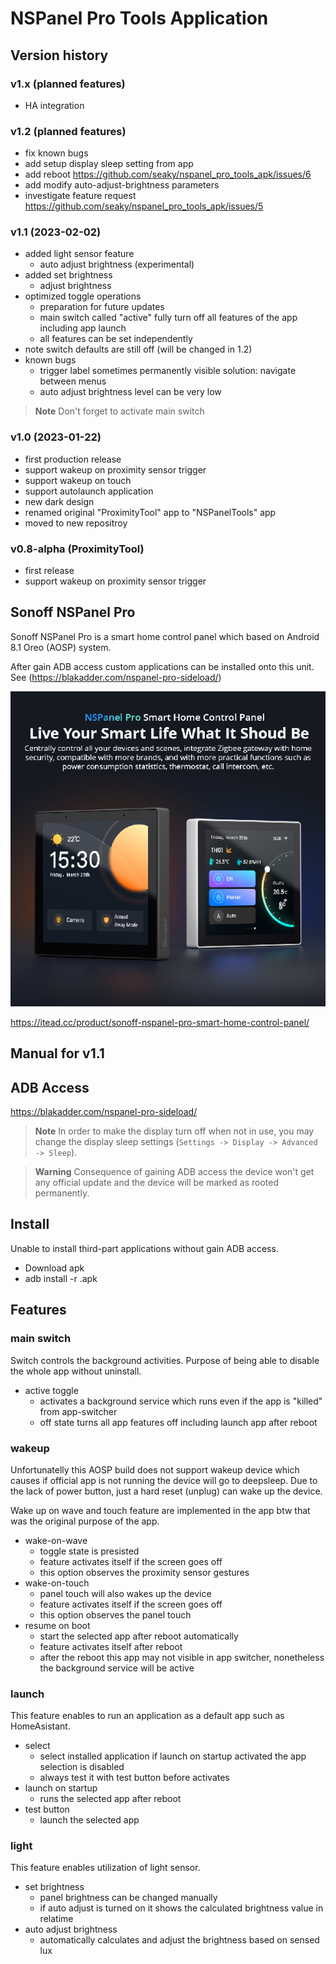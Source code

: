 # NSPanel Pro Tools Application
## Version history

### v1.x (planned features)
- HA integration

### v1.2 (planned features)
- fix known bugs
- add setup display sleep setting from app
- add reboot https://github.com/seaky/nspanel_pro_tools_apk/issues/6
- add modify auto-adjust-brightness parameters
- investigate feature request https://github.com/seaky/nspanel_pro_tools_apk/issues/5

### v1.1 (2023-02-02)
- added light sensor feature
  - auto adjust brightness (experimental)
- added set brightness
  - adjust brightness
- optimized toggle operations  
  - preparation for future updates
  - main switch called "active" fully turn off all features of the app including app launch
  - all features can be set independently
- note switch defaults are still off (will be changed in 1.2)
- known bugs
  - trigger label sometimes permanently visible solution: navigate between menus
  - auto adjust brightness level can be very low
> **Note**
> Don't forget to activate main switch


### v1.0 (2023-01-22)
- first production release
- support wakeup on proximity sensor trigger
- support wakeup on touch
- support autolaunch application
- new dark design
- renamed original "ProximityTool" app to "NSPanelTools" app
- moved to new repositroy

### v0.8-alpha (ProximityTool)
- first release
- support wakeup on proximity sensor trigger

## Sonoff NSPanel Pro

Sonoff NSPanel Pro is a smart home control panel which based on Android 8.1 Oreo (AOSP) system.

After gain ADB access custom applications can be installed onto this unit. See (https://blakadder.com/nspanel-pro-sideload/)

![Drag Racing](doc/assets/nspanel-pro.png)

https://itead.cc/product/sonoff-nspanel-pro-smart-home-control-panel/

## Manual for v1.1
## ADB Access
https://blakadder.com/nspanel-pro-sideload/

> **Note**
> In order to make the display turn off when not in use, you may change the display sleep settings (`Settings -> Display -> Advanced -> Sleep`).

> **Warning**
> Consequence of gaining ADB access the device won't get any official update and the device will be marked as rooted permanently.
 
## Install
Unable to install third-part applications without gain ADB access.

- Download apk
- adb install -r <filename>.apk

## Features
### main switch
Switch controls the background activities. Purpose of being able to disable the whole app without uninstall.
* active toggle
  * activates a background service which runs even if the app is "killed" from app-switcher
  * off state turns all app features off including launch app after reboot
### wakeup
Unfortunatelly this AOSP build does not support wakeup device which causes if official app is not running the device will go to deepsleep.
Due to the lack of power button, just a hard reset (unplug) can wake up the device.

Wake up on wave and touch feature are implemented in the app btw that was the original purpose of the app.
* wake-on-wave
  * toggle state is presisted
  * feature activates itself if the screen goes off
  * this option observes the proximity sensor gestures
* wake-on-touch
  * panel touch will also wakes up the device
  * feature activates itself if the screen goes off
  * this option observes the panel touch
* resume on boot
  * start the selected app after reboot automatically
  * feature activates itself after reboot
  * after the reboot this app may not visible in app switcher, nonetheless the background service will be active  

### launch
This feature enables to run an application as a default app such as HomeAsistant.
* select
  * select installed application if launch on startup activated the app selection is disabled
  * always test it with test button before activates 
* launch on startup 
  * runs the selected app after reboot
* test button
  * launch the selected app

### light
This feature enables utilization of light sensor. 
* set brightness
  * panel brightness can be changed manually
  * if auto adjust is turned on it shows the calculated brightness value in relatime
* auto adjust brightness
  * automatically calculates and adjust the brightness based on sensed lux 
